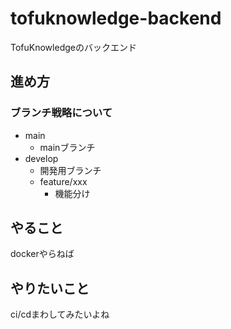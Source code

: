 # tofuknowledge-backend

TofuKnowledgeのバックエンド

## 進め方

### ブランチ戦略について

- main
  - mainブランチ
- develop
  - 開発用ブランチ
  - feature/xxx
    - 機能分け

## やること

dockerやらねば

## やりたいこと

ci/cdまわしてみたいよね
